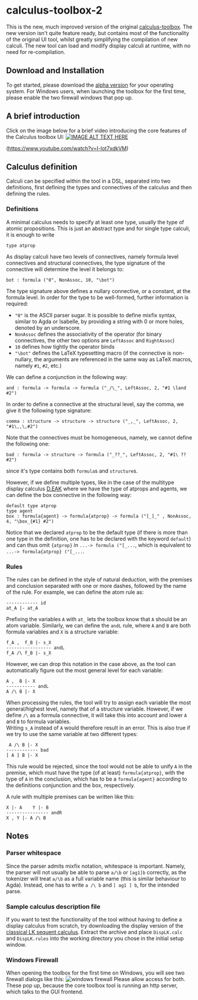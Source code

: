 # calculus-toolbox-2
This is the new, much improved version of the original [calculus-toolbox](https://github.com/goodlyrottenapple/calculus-toolbox). The new version isn't quite feature ready, but contains most of the functionality of the original UI tool, whilst greatly simplifying the compilation of new calculi. The new tool can load and modify display calculi at runtime, with no need for re-compilation.

## Download and Installation 
To get started, please download the [alpha version](https://github.com/goodlyrottenapple/calculus-toolbox-2/releases) for your operating system. For Windows users, when launching the toolbox for the first time, please enable the two firewall windows that pop up.

## A brief introduction

Click on the image below for a brief video introducing the core features of the Calculus toolbox UI:
[![IMAGE ALT TEXT HERE](https://img.youtube.com/vi/I-lot7xdkVM/0.jpg)](https://www.youtube.com/watch?v=I-lot7xdkVM)

(https://www.youtube.com/watch?v=I-lot7xdkVM)

## Calculus definition
Calculi can be specified within the tool in a DSL, separated into two definitions, first defining the types and connectives of the calculus and then defining the rules.

### Definitions
A minimal calculus needs to specify at least one type, usually the type of atomic propositions. This is just an abstract type and for single type calculi, it is enough to write

`type atprop`

As display calculi have two levels of connectives, namely formula level connectives and structural connectives, the type signature of the connective will determine the level it belongs to:

`bot : formula ("0", NonAssoc, 10, "\bot")`

The type signature above defines a nullary connective, or a constant, at the formula level. In order for the type to be well-formed, further information is required:

* `"0"` is the ASCII parser sugar. It is possible to define mixfix syntax, similar to Agda or Isabelle, by providing a string with 0 or more holes, denoted by an underscore.
* `NonAssoc` defines the associativity of the operator (for binary connectives, the other two options are `LeftAssoc` and `RightAssoc`)
* `10` defines how tightly the operator binds
* `"\bot"` defines the LaTeX typesetting macro (if the connective is non-nullary, the arguments are referenced in the same way as LaTeX macros, namely `#1`, `#2`, etc.)

We can define a conjunction in the following way: 

`and : formula -> formula -> formula ("_/\_", LeftAssoc, 2, "#1 \land #2")`

In order to define a connective at the structural level, say the comma, we give it the following type signature:

`comma : structure -> structure -> structure ("_,_", LeftAssoc, 2, "#1\,,\,#2")`

Note that the connectives must be homogeneous, namely, we cannot define the following one:

`bad : formula -> structure -> formula ("_??_", LeftAssoc, 2, "#1\ ?? #2")`

since it's type contains both `formula`s and `structure`s.

However, if we define multiple types, like in the case of the multitype display calculus [D.EAK](http://www.cs.le.ac.uk/people/ak155/Papers/multi-type-deak.pdf) where we have the type of atprops and agents, we can define the box connective in the following way:

```
default type atprop
type agent
box : formula{agent} -> formula{atprop} -> formula ("[_]_" , NonAssoc, 4, "\box_{#1} #2") 
```

Notice that we declared `atprop` to be the default type (if there is more than one type in the definition, one has to be declared with the keyword `default`) and can thus omit `{atprop}` in `...-> formula ("[_...`, which is equivalent to `...-> formula{atprop} ("[_...`.

### Rules
The rules can be defined in the style of natural deduction, with the premises and conclusion separated with one or more dashes, followed by the name of the rule. For example, we can define the atom rule as:

```
------------ id
at_A |- at_A
```

Prefixing the variables `A` with `at_` lets the toolbox know that `A` should be an atom variable. Similarly, we can define the `andL` rule, where `A` and `B` are both formula variables and `X` is a structure variable:

```
f_A ,  f_B |- s_X
----------------- andL
f_A /\ f_B |- s_X
```

However, we can drop this notation in the case above, as the tool can automatically figure out the most general level for each variable:

```
A ,  B |- X
----------- andL
A /\ B |- X
```

When processing the rules, the tool will try to assign each variable the most general/highest level, namely that of a structure variable. However, if we define `/\` as a formula connective, it will take this into account and lower `A` and `B` to formula variables.   
Writing `s_A` instead of `A` would therefore result in an error. This is also true if we try to use the same variable at two different types:

```
 A /\ B |- X
------------ bad
[ A ] B |- X
```

This rule would be rejected, since the tool would not be able to unify `A` in the premise, which must have the type (of at least) `formula{atprop}`, with the type of `A` in the conclusion, which has to be a `formula{agent}` according to the definitions conjunction and the box, respectively.

A rule with multiple premises can be written like this:

```
X |- A    Y |- B
---------------- andR
X , Y |- A /\ B
```

## Notes

### Parser whitespace
Since the parser admits mixfix notation, whitespace is important. Namely, the parser will not usually be able to parse `a/\b` or `[ag1]b` correctly, as the tokenizer will treat `a/\b` as a full variable name (this is similar behaviour to Agda). Instead, one has to write `a /\ b` and `[ ag1 ] b`, for the intended parse.

### Sample calculus description file
If you want to test the functionality of the tool without having to define a display calculus from scratch, try downloading the display version of the [classical LK sequent calculus](https://github.com/goodlyrottenapple/calculus-toolbox-2/releases/download/v0.1.0-alpha/DispLK.zip). Extract the archive and place `DispLK.calc` and `DispLK.rules` into the working directory you chose in the initial setup window.

### Windows Firewall
When opening the toolbox for the first time on Windows, you will see two firewall dialogs like this:
![windows firewall](https://user-images.githubusercontent.com/10553895/34380814-7a5a8748-eb04-11e7-9589-667268a3a349.PNG)
Please allow access for both. These pop up, because the core toolbox tool is running an http server, which talks to the GUI frontend.
